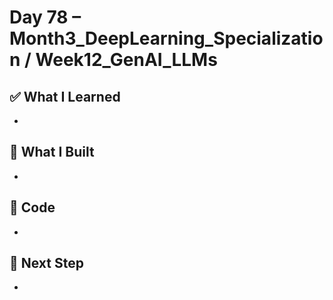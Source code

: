 # Day 78 – Month3_DeepLearning_Specialization / Week12_GenAI_LLMs

## ✅ What I Learned
- 

## 🔨 What I Built
- 

## 📂 Code
- 

## 🎯 Next Step
- 
